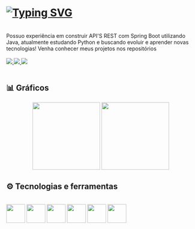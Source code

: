 
# [![Typing SVG](https://readme-typing-svg.herokuapp.com?color=96f2d7&size=30&center=true&vCenter=true&width=900&lines=Aprendendo+e+Evoluindo+na+Tecnologia)](https://git.io/typing-svg)

<br>
Possuo experiência em construir API'S REST com Spring Boot utilizando Java, atualmente estudando Python e buscando evoluir e aprender novas tecnologias! Venha conhecer meus projetos nos repositórios

<br>
<br>

<a href="https://www.linkedin.com/in/pedro-borelli-9a64231b9/" target="_blank">
  <img src="https://img.shields.io/badge/LinkedIn-0077B5?style=for-the-badge&logo=linkedin&logoColor=white"></img>
</a> <a href="mailto:borellipedroluiz@gmail.com" target="_blank">
  <img src="https://img.shields.io/badge/Gmail-D14836?style=for-the-badge&logo=gmail&logoColor=white"></img>
</a> <a href="https://wa.me/5512996047094?text=Oi!%20Vi%20seu%20GitHub%20e%20gostaria%20de%20conversar!" target="_blank">
  <img src="https://img.shields.io/badge/WhatsApp-25D366?style=for-the-badge&logo=whatsapp&logoColor=white"></img>
</a> 

<br>
<br>

## 📊 Gráficos

<div align="center">
  <img height="180em" src="https://github-readme-stats.vercel.app/api?username=pedro-borelli&show_icons=true&theme=tokyonight&hide_border=true&bg_color=0D1117&include_all_commits=true&count_private=true&hide_title=true"/>
  <img height="180em" src="https://github-readme-stats.vercel.app/api/top-langs/?username=pedro-borelli&layout=compact&langs_count=8&theme=tokyonight&hide_border=true&bg_color=0D1117&hide_title=true"/>
</div>






## ⚙ Tecnologias e ferramentas

<div align="left" style="display: inline_block"><br>
<img style="width: 50px" src="https://cdn.jsdelivr.net/gh/devicons/devicon/icons/git/git-original.svg" /> 
<img style="width: 50px" src="https://cdn.jsdelivr.net/gh/devicons/devicon/icons/java/java-original.svg" />
<img style="width: 50px" src="https://cdn.jsdelivr.net/gh/devicons/devicon/icons/python/python-original.svg" />
<img style="width: 50px" src="https://cdn.jsdelivr.net/gh/devicons/devicon/icons/spring/spring-original.svg" />
<img style="width: 50px" src="https://cdn.jsdelivr.net/gh/devicons/devicon/icons/mysql/mysql-original.svg" />
<img style="width: 50px" src="https://cdn.jsdelivr.net/gh/devicons/devicon/icons/vscode/vscode-original.svg" />





                                                     
